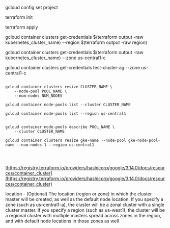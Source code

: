 

gcloud config set project <project name>


terraform init  

terraform apply  


gcloud container clusters get-credentials $(terraform output -raw kubernetes_cluster_name) --region $(terraform output -raw region)  

gcloud container clusters get-credentials $(terraform output -raw kubernetes_cluster_name) --zone us-central1-c 

gcloud container clusters get-credentials test-cluster-ag --zone us-central1-c 

```

gcloud container clusters resize CLUSTER_NAME \
    --node-pool POOL_NAME \
    --num-nodes NUM_NODES

gcloud container node-pools list --cluster CLUSTER_NAME

gcloud container node-pools list --region us-central1


gcloud container node-pools describe POOL_NAME \
    --cluster CLUSTER_NAME

gcloud container clusters resize gke-name --node-pool gke-node-pool-name --num-nodes 1 --region us-central1




```

[https://registry.terraform.io/providers/hashicorp/google/3.14.0/docs/resources/container_cluster](https://registry.terraform.io/providers/hashicorp/google/3.14.0/docs/resources/container_cluster)  

location - (Optional) The location (region or zone) in which the cluster master will be created, as well as the default node location. If you specify a zone (such as us-central1-a), the cluster will be a zonal cluster with a single cluster master. If you specify a region (such as us-west1), the cluster will be a regional cluster with multiple masters spread across zones in the region, and with default node locations in those zones as well


